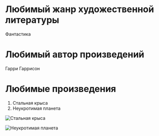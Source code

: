# Любимый жанр художественной литературы
Фантастика

# Любимый автор произведений
Гарри Гаррисон

# Любимые произведения
1. Стальная крыса
2. Неукротимая планета

![Стальная крыса](https://cdn1.ozone.ru/multimedia/1023964128.jpg)

![Неукротимая планета](https://images-na.ssl-images-amazon.com/images/I/517evBnmsJL._SCLZZZZZZZ_.jpg)